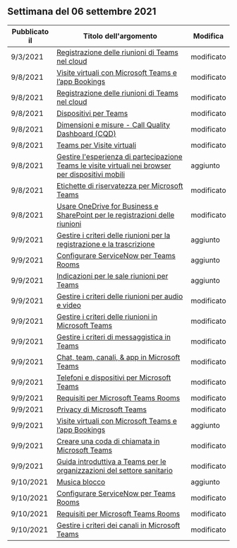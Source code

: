 <!-- This file is generated automatically each week. Changes made to this file will be overwritten.-->




## <a name="week-of-september-06-2021"></a>Settimana del 06 settembre 2021


| Pubblicato il |Titolo dell'argomento | Modifica |
|------|------------|--------|
| 9/3/2021 | [Registrazione delle riunioni di Teams nel cloud](/MicrosoftTeams/cloud-recording) | modificato |
| 9/8/2021 | [Visite virtuali con Microsoft Teams e l’app Bookings](/MicrosoftTeams/bookings-app-admin) | modificato |
| 9/8/2021 | [Registrazione delle riunioni di Teams nel cloud](/MicrosoftTeams/cloud-recording) | modificato |
| 9/8/2021 | [Dispositivi per Teams](/MicrosoftTeams/devices/teams-ip-phones) | modificato |
| 9/8/2021 | [Dimensioni e misure - Call Quality Dashboard (CQD)](/MicrosoftTeams/dimensions-and-measures-available-in-call-quality-dashboard) | modificato |
| 9/8/2021 | [Teams per Visite virtuali](/MicrosoftTeams/expand-teams-across-your-org/healthcare/ehr-admin) | modificato |
| 9/8/2021 | [Gestire l'esperienza di partecipazione Teams le visite virtuali nei browser per dispositivi mobili](/MicrosoftTeams/expand-teams-across-your-org/mobile-browser-join) | aggiunto |
| 9/8/2021 | [Etichette di riservatezza per Microsoft Teams](/MicrosoftTeams/sensitivity-labels) | modificato |
| 9/8/2021 | [Usare OneDrive for Business e SharePoint per le registrazioni delle riunioni](/MicrosoftTeams/tmr-meeting-recording-change) | modificato |
| 9/9/2021 | [Gestire i criteri delle riunioni per la registrazione e la trascrizione](/MicrosoftTeams/meetings-policies-recording-and-transcription) | aggiunto |
| 9/9/2021 | [Configurare ServiceNow per Teams Rooms](/MicrosoftTeams/rooms/microsoft-teams-rooms-configure-servicenow) | aggiunto |
| 9/9/2021 | [Indicazioni per le sale riunioni per Teams](/MicrosoftTeams/teams-meeting-room-guidance) | aggiunto |
| 9/9/2021 | [Gestire i criteri delle riunioni per audio e video](/MicrosoftTeams/meeting-policies-audio-and-video) | modificato |
| 9/9/2021 | [Gestire i criteri delle riunioni in Microsoft Teams](/MicrosoftTeams/meeting-policies-overview) | modificato |
| 9/9/2021 | [Gestire i criteri di messaggistica in Teams](/MicrosoftTeams/messaging-policies-in-teams) | modificato |
| 9/9/2021 | [Chat, team, canali, & app in Microsoft Teams](/MicrosoftTeams/deploy-chat-teams-channels-microsoft-teams-landing-page) | modificato |
| 9/9/2021 | [Telefoni e dispositivi per Microsoft Teams](/MicrosoftTeams/devices/usb-devices) | modificato |
| 9/9/2021 | [Requisiti per Microsoft Teams Rooms](/MicrosoftTeams/rooms/requirements) | modificato |
| 9/9/2021 | [Privacy di Microsoft Teams](/MicrosoftTeams/teams-privacy) | modificato |
| 9/9/2021 | [Visite virtuali con Microsoft Teams e l’app Bookings](/MicrosoftTeams/expand-teams-across-your-org/bookings-virtual-visits) | aggiunto |
| 9/9/2021 | [Creare una coda di chiamata in Microsoft Teams](/MicrosoftTeams/create-a-phone-system-call-queue) | modificato |
| 9/9/2021 | [Guida introduttiva a Teams per le organizzazioni del settore sanitario](/MicrosoftTeams/expand-teams-across-your-org/healthcare/teams-in-hc) | modificato |
| 9/10/2021 | [Musica blocco](/MicrosoftTeams/music-on-hold) | aggiunto |
| 9/10/2021 | [Configurare ServiceNow per Teams Rooms](/MicrosoftTeams/rooms/microsoft-teams-rooms-configure-servicenow) | modificato |
| 9/10/2021 | [Requisiti per Microsoft Teams Rooms](/MicrosoftTeams/rooms/requirements) | modificato |
| 9/10/2021 | [Gestire i criteri dei canali in Microsoft Teams](/MicrosoftTeams/teams-policies) | modificato |
